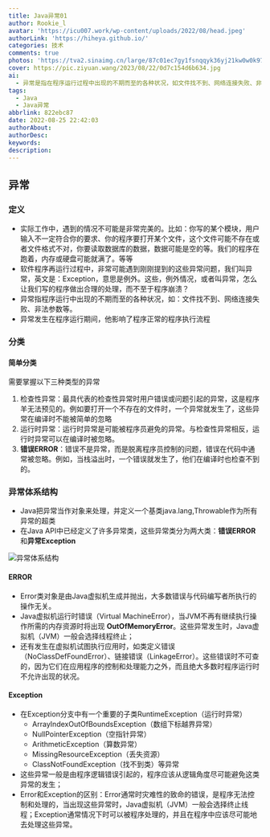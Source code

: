 ```yaml
---
title: Java异常01
author: Rookie_l
avatar: 'https://icu007.work/wp-content/uploads/2022/08/head.jpeg'
authorLink: 'https://hiheya.github.io/'
categories: 技术
comments: true
photos: 'https://tva2.sinaimg.cn/large/87c01ec7gy1fsnqqyk36yj21kw0w0k97.jpg'
cover: https://pic.ziyuan.wang/2023/08/22/0d7c154d6b634.jpg
ai: 
  - 异常是指在程序运行过程中出现的不期而至的各种状况，如文件找不到、网络连接失败、非法参数等。它们会干扰程序的正常执行流程。异常可以分为检查性异常、运行时异常和错误。检查性异常是由用户错误或问题引起的，编译时不能忽略；运行时异常可以被程序员避免，可以在编译时被忽略；而错误是超出程序员控制范围的问题，例如栈溢出，在编译时也无法预测到。Java将异常看作对象，并定义了Throwable作为所有异常的基类。异常分为错误和异常两大类，其中错误是由虚拟机生成并抛出的，大多数与代码编写者无关；异常是程序逻辑错误引起的，应该从逻辑角度尽可能避免。
tags:
  - Java
  - Java异常
abbrlink: 822ebc87
date: 2022-08-25 22:42:03
authorAbout:
authorDesc:
keywords:
description:
---
```


## 异常

### 定义

- 实际工作中，遇到的情况不可能是非常完美的。比如：你写的某个模块，用户输入不一定符合你的要求、你的程序要打开某个文件，这个文件可能不存在或者文件格式不对，你要读取数据库的数据，数据可能是空的等。我们的程序在跑着，内存或硬盘可能就满了。等等
- 软件程序再运行过程中，非常可能遇到刚刚提到的这些异常问题，我们叫异常，英文是：Exception，意思是例外。这些，例外情况，或者叫异常，怎么让我们写的程序做出合理的处理，而不至于程序崩溃？
- 异常指程序运行中出现的不期而至的各种状况，如：文件找不到、网络连接失败、非法参数等。
- 异常发生在程序运行期间，他影响了程序正常的程序执行流程

### 分类

#### 简单分类

需要掌握以下三种类型的异常

1. 检查性异常：最具代表的检查性异常时用户错误或问题引起的异常，这是程序羊无法预见的。例如要打开一个不存在的文件时，一个异常就发生了，这些异常在编译时不能被简单的忽略
2. 运行时异常：运行时异常是可能被程序员避免的异常。与检查性异常相反，运行时异常可以在编译时被忽略。
3. **错误ERROR**：错误不是异常，而是脱离程序员控制的问题，错误在代码中通常被忽略。例如，当栈溢出时，一个错误就发生了，他们在编译时也检查不到的。

### 异常体系结构

- Java把异常当作对象来处理，并定义一个基类java.lang,Throwable作为所有异常的超类
- 在Java API中已经定义了许多异常类，这些异常类分为两大类：**错误ERROR**和**异常Exception**

![异常体系结构](https://img30.360buyimg.com/pop/jfs/t1/185417/8/21799/155982/622e14c1E0fbc4c54/bbd56e3a7d9a2d3a.png)

#### ERROR

- Error类对象是由Java虚拟机生成并抛出，大多数错误与代码编写者所执行的操作无关。
- Java虚拟机运行时错误（Virtual MachineError），当JVM不再有继续执行操作所需的内存资源时将出现 **OutOfMemoryError**。这些异常发生时，Java虚拟机（JVM）一般会选择线程终止；
- 还有发生在虚拟机试图执行应用时，如类定义错误（NoClassDefFoundError）、链接错误（LinkageError）。这些错误时不可查的，因为它们在应用程序的控制和处理能力之外，而且绝大多数时程序运行时不允许出现的状况。

#### Exception

- 在Exception分支中有一个重要的子类RuntimeException（运行时异常）
  - ArrayIndexOutOfBoundsException（数组下标越界异常）
  - NullPointerException（空指针异常）
  - ArithmeticException（算数异常）
  - MissingResourceException（丢失资源）
  - ClassNotFoundException（找不到类）等异常
- 这些异常一般是由程序逻辑错误引起的，程序应该从逻辑角度尽可能避免这类异常的发生；
- Error和Exception的区别：Error通常时灾难性的致命的错误，是程序无法控制和处理的，当出现这些异常时，Java虚拟机（JVM）一般会选择终止线程；Exception通常情况下时可以被程序处理的，并且在程序中应该尽可能地去处理这些异常。

